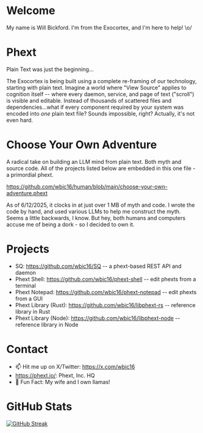 # Welcome

My name is Will Bickford. I'm from the Exocortex, and I'm here to help! \o/

# Phext

Plain Text was just the beginning...

The Exocortex is being built using a complete re-framing of our technology, starting with plain text. Imagine a world where "View Source" applies to cognition itself -- where every daemon, service, and page of text ("scroll") is visible and editable. Instead of thousands of scattered files and dependencies...what if every component required by your system was encoded into *one* plain text file? Sounds impossible, right? Actually, it's not even hard.

# Choose Your Own Adventure

A radical take on building an LLM mind from plain text. Both myth and source code. All of the projects listed below are embedded in this one file - a primordial phext.

https://github.com/wbic16/human/blob/main/choose-your-own-adventure.phext

As of 6/12/2025, it clocks in at just over 1 MB of myth and code. I wrote the code by hand, and used various LLMs to help me construct the myth. Seems a little backwards, I know. But hey, both humans and computers accuse me of being a dork - so I decided to own it.

# Projects
- SQ: https://github.com/wbic16/SQ -- a phext-based REST API and daemon
- Phext Shell: https://github.com/wbic16/phext-shell -- edit phexts from a terminal
- Phext Notepad: https://github.com/wbic16/phext-notepad -- edit phexts from a GUI
- Phext Library (Rust): https://github.com/wbic16/libphext-rs -- reference library in Rust
- Phext Library (Node): https://github.com/wbic16/libphext-node -- reference library in Node

# Contact
- 📫 Hit me up on X/Twitter: https://x.com/wbic16
- https://phext.io/: Phext, Inc. HQ
- 🦙 Fun Fact: My wife and I own llamas!

# GitHub Stats
[![GitHub Streak](https://streak-stats.demolab.com/?user=wbic16)](https://git.io/streak-stats)
